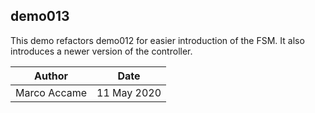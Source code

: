 

## demo013

This demo refactors demo012 for easier introduction of the FSM. It also introduces a newer version of the controller.





| Author       | Date        |
| ------------ | ----------- |
| Marco Accame | 11 May 2020 |




